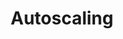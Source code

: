 ---
title: Autoscaling
menu:
  docs_{{ .version }}:
    identifier: guides-druid-autoscaler
    name: Autoscaling
    parent: guides-druid
    weight: 100
menu_name: docs_{{ .version }}
---